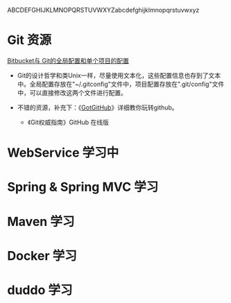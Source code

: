 ABCDEFGHIJKLMNOPQRSTUVWXYZabcdefghijklmnopqrstuvwxyz

# Git 资源

[Bitbucket与 Git的全局配置和单个项目的配置](https://blog.csdn.net/nomisshe/article/details/11953313)

-  Git的设计哲学和类Unix一样，尽量使用文本化，这些配置信息也存到了文本中。全局配置存放在"~/.gitconfig"文件中，项目配置存放在".git/config"文件中，可以直接修改这两个文件进行配置。


- 不错的资源，补充下：《[GotGitHub](http://www.worldhello.net/gotgithub/index.html)》详细教你玩转github。
  - 《Git权威指南》GitHub 在线版



# WebService 学习中



# Spring & Spring MVC 学习





# Maven 学习



# Docker 学习





# duddo 学习
